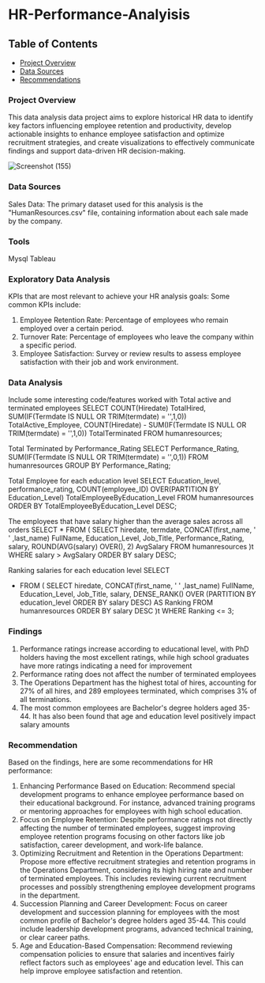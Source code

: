 # HR-Performance-Analyisis

## Table of Contents

- [Project Overview](Project-overview)
- [Data Sources](#data-sources)
- [Recommendations](Recommendations)

### Project Overview

This data analysis data project aims to explore historical HR data to identify key factors influencing employee retention and productivity, develop actionable insights to enhance employee satisfaction and optimize recruitment strategies, and create visualizations to effectively communicate findings and support data-driven HR decision-making.


![Screenshot (155)](https://github.com/user-attachments/assets/86556aea-d1ea-476f-b553-5667c85df8e4)

### Data Sources

Sales Data: The primary dataset used for this analysis is the "HumanResources.csv" file, containing information about each sale made by the company.

### Tools

Mysql
Tableau

### Exploratory Data Analysis

KPIs that are most relevant to achieve your HR analysis goals:
Some common KPIs include:
1. Employee Retention Rate: Percentage of employees who remain employed over a certain period.
2. Turnover Rate: Percentage of employees who leave the company within a specific period.
3. Employee Satisfaction: Survey or review results to assess employee satisfaction with their job and work environment.
   

### Data Analysis

Include some interesting code/features worked with
Total active and terminated employees
SELECT
COUNT(Hiredate) TotalHired,
SUM(IF(Termdate IS NULL OR TRIM(termdate) = '',1,0)) TotalActive_Employee,
COUNT(Hiredate) - SUM(IF(Termdate IS NULL OR TRIM(termdate) = '',1,0)) TotalTerminated
FROM humanresources;

Total Terminated by Performance_Rating
SELECT
Performance_Rating,
SUM(IF(Termdate IS NULL OR TRIM(termdate) = '',0,1))
FROM humanresources
GROUP BY Performance_Rating;

Total Employee for each education level
SELECT
Education_level,
performance_rating,
COUNT(employee_ID) OVER(PARTITION BY Education_Level) TotalEmployeeByEducation_Level
FROM humanresources
ORDER BY TotalEmployeeByEducation_Level DESC;

The employees that have salary higher than the average sales across all orders
SELECT
*
FROM (
SELECT
	hiredate,
    termdate,
    CONCAT(first_name, ' ' ,last_name) FullName,
    Education_Level,
    Job_Title,
    Performance_Rating,
    salary,
	ROUND(AVG(salary) OVER(), 2) AvgSalary
FROM humanresources
)t 
WHERE salary > AvgSalary 
ORDER BY salary DESC;

Ranking salaries for each education level
SELECT
* FROM (
SELECT
	hiredate,
    CONCAT(first_name, ' ' ,last_name) FullName,
    Education_Level,
    Job_Title,
	salary,
DENSE_RANK() OVER (PARTITION BY education_level ORDER BY salary DESC) AS Ranking
FROM humanresources
ORDER BY salary DESC
)t
WHERE Ranking <= 3;

### Findings
1. Performance ratings increase according to educational level, with PhD holders having the most excellent ratings, while high school graduates have more ratings indicating a need for improvement
2. Performance rating does not affect the number of terminated employees
3. The Operations Department has the highest total of hires, accounting for 27% of all hires, and 289 employees terminated, which comprises 3% of all terminations.
4. The most common employees are Bachelor's degree holders aged 35-44. It has also been found that age and education level positively impact salary amounts


### Recommendation
Based on the findings, here are some recommendations for HR performance:

1. Enhancing Performance Based on Education: Recommend special development programs to enhance employee performance based on their educational background. For instance, advanced training programs or mentoring approaches for employees with high school education.
2. Focus on Employee Retention: Despite performance ratings not directly affecting the number of terminated employees, suggest improving employee retention programs focusing on other factors like job satisfaction, career development, and work-life balance.
3. Optimizing Recruitment and Retention in the Operations Department: Propose more effective recruitment strategies and retention programs in the Operations Department, considering its high hiring rate and number of terminated employees. This includes reviewing current recruitment processes and possibly strengthening employee development programs in the department.
4. Succession Planning and Career Development: Focus on career development and succession planning for employees with the most common profile of Bachelor's degree holders aged 35-44. This could include leadership development programs, advanced technical training, or clear career paths.
5. Age and Education-Based Compensation: Recommend reviewing compensation policies to ensure that salaries and incentives fairly reflect factors such as employees' age and education level. This can help improve employee satisfaction and retention.
